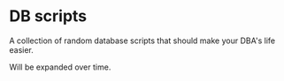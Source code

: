 # DB scripts
A collection of random database scripts that should make your DBA's life easier.

Will be expanded over time.
